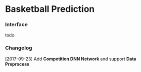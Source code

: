# Basketball Prediction

### Interface
todo

### Changelog
[2017-09-23] Add **Competition DNN Network** and support **Data Preprocess**
